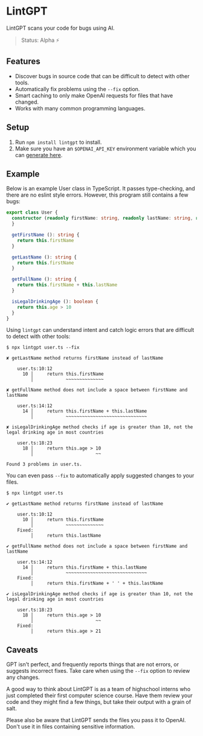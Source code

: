 # LintGPT

LintGPT scans your code for bugs using AI.

> Status: Alpha ⚡

## Features

- Discover bugs in source code that can be difficult to detect with other tools.
- Automatically fix problems using the `--fix` option.
- Smart caching to only make OpenAI requests for files that have changed.
- Works with many common programming languages.

## Setup

1. Run `npm install lintgpt` to install.
2. Make sure you have an `$OPENAI_API_KEY` environment variable which you can [generate
here](https://beta.openai.com/account/api-keys).

## Example

Below is an example User class in TypeScript. It passes type-checking, and there are no eslint style errors. However, this program still contains a few bugs:

```typescript
export class User {
  constructor (readonly firstName: string, readonly lastName: string, readonly age: number) {
  }

  getFirstName (): string {
    return this.firstName
  }

  getLastName (): string {
    return this.firstName
  }

  getFullName (): string {
    return this.firstName + this.lastName
  }

  isLegalDrinkingAge (): boolean {
    return this.age > 10
  }
}
```

Using `lintgpt` can understand intent and catch logic errors that are difficult to detect with other tools:

```
$ npx lintgpt user.ts --fix

✘ getLastName method returns firstName instead of lastName

    user.ts:10:12
      10 │     return this.firstName
         │            ~~~~~~~~~~~~~~

✘ getFullName method does not include a space between firstName and lastName

    user.ts:14:12
      14 │     return this.firstName + this.lastName
         │            ~~~~~~~~~~~~~~~~~~~~~~~~~~~~~~

✘ isLegalDrinkingAge method checks if age is greater than 10, not the legal drinking age in most countries

    user.ts:18:23
      18 │     return this.age > 10
         │                       ~~

Found 3 problems in user.ts.
```

You can even pass `--fix` to automatically apply suggested changes to your files.

```
$ npx lintgpt user.ts

✔ getLastName method returns firstName instead of lastName

    user.ts:10:12
      10 │     return this.firstName
         │            ~~~~~~~~~~~~~~
    Fixed:
         │     return this.lastName

✔ getFullName method does not include a space between firstName and lastName

    user.ts:14:12
      14 │     return this.firstName + this.lastName
         │            ~~~~~~~~~~~~~~~~~~~~~~~~~~~~~~
    Fixed:
         │     return this.firstName + ' ' + this.lastName

✔ isLegalDrinkingAge method checks if age is greater than 10, not the legal drinking age in most countries

    user.ts:18:23
      18 │     return this.age > 10
         │                       ~~
    Fixed:
         │     return this.age > 21
```

## Caveats

GPT isn't perfect, and frequently reports things that are not errors, or suggests incorrect fixes. Take care when using the `--fix` option to review any changes.

A good way to think about LintGPT is as a team of highschool interns who just completed their first computer science course. Have them review your code and they might find a few things, but take their output with a grain of salt.

Please also be aware that LintGPT sends the files you pass it to OpenAI. Don't use it in files containing sensitive information.
